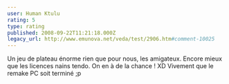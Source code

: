 ```yaml
---
user: Human Ktulu
rating: 5
type: rating
published: 2008-09-22T11:21:18.000Z
legacy_url: http://www.emunova.net/veda/test/2906.htm#comment-10025
---
```

Un jeu de plateau énorme rien que pour nous, les amigateux. Encore mieux que les licences nains tendo. On en à de la chance ! XD
Vivement que le remake PC soit terminé ;p